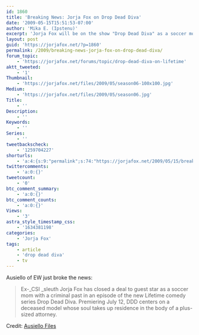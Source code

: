 ```yaml
---
id: 1860
title: 'Breaking News: Jorja Fox on Drop Dead Diva'
date: '2009-05-15T15:51:53-07:00'
author: 'Mika E. (Ipstenu)'
excerpt: 'Jorja Fox will be on the show "Drop Dead Diva" as a soccer mom with a criminal past, airing this summer on Lifetime!'
layout: post
guid: 'https://jorjafox.net/?p=1860'
permalink: /2009/breaking-news-jorja-fox-on-drop-dead-diva/
forum_topic:
    - 'https://jorjafox.net/forums/topic/drop-dead-diva-on-lifetime'
aktt_tweeted:
    - '1'
Thumbnail:
    - 'https://jorjafox.net/files/2009/05/season06-100x100.jpg'
Medium:
    - 'https://jorjafox.net/files/2009/05/season06.jpg'
Title:
    - ''
Description:
    - ''
Keywords:
    - ''
Series:
    - ''
tweetbackscheck:
    - '1259704227'
shorturls:
    - 'a:4:{s:9:"permalink";s:74:"https://jorjafox.net/2009/05/15/breaking-news-jorja-fox-on-drop-dead-diva/";s:7:"tinyurl";s:25:"http://tinyurl.com/mxdj29";s:4:"isgd";s:18:"http://is.gd/537mP";s:5:"bitly";s:20:"http://bit.ly/4NTNw0";}'
twittercomments:
    - 'a:0:{}'
tweetcount:
    - '0'
btc_comment_summary:
    - 'a:0:{}'
btc_comment_counts:
    - 'a:0:{}'
Views:
    - '3'
astra_style_timestamp_css:
    - '1634381198'
categories:
    - 'Jorja Fox'
tags:
    - article
    - 'drop dead diva'
    - tv
---
```


Ausiello of EW just broke the news:

<blockquote>Ex-_CSI _sleuth Jorja Fox has closed a deal to guest star as a soccer mom with a criminal past in an episode of the new Lifetime comedy series Drop Dead Diva. Premiering July 12, DDD centers on a deceased model whose soul takes up residence in the body of a plus-sized attorney.</blockquote>

Credit: <a href="http://ausiellofiles.ew.com/2009/05/random-scooplet.html">Ausiello Files</a>

